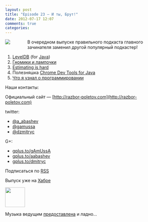 ```yaml
---
layout: post
title: "Episode 23 — И ты, Брут!"
date: 2012-07-17 12:07
comments: true
categories: 
---
```


<a href="http://3.bp.blogspot.com/-elIsVvTrgyA/UAWOjmspAPI/AAAAAAAAImI/IjCIEy3lpJ0/s400/23588648.jpg" imageanchor="1" style="clear: left; float: left; margin-bottom: 1em; margin-right: 2em; padding-right: 2em"><img border="0" src="http://3.bp.blogspot.com/-elIsVvTrgyA/UAWOjmspAPI/AAAAAAAAImI/IjCIEy3lpJ0/s400/23588648.jpg"/></a>

В очередном выпуске правильного подкаста главного зачинателя заменил другой популярный подкастер!

<!-- topics goes here-->
1. [LevelDB][1] (for [Java][level_java])
2. [Гномики и лампочки][2]
3. [Estimating is hard][3]
4. Полезняшка [Chrome Dev Tools for Java][chrome_dev]
5. [Что я узнал о программировании][4]

Наши контакты:

Официальный сайт — [http://razbor-poletov.com](http://razbor-poletov.com)

twitter: 

 * [@a_abashev](https://twitter.com/#!/a_abashev) 
 * [@gamussa](https://twitter.com/#!/gamussa)
 * [@dzmitryc](https://twitter.com/#!/dzmitryc)

G+:

 * [gplus.to/gAmUssA](http://gplus.to/gAmUssA) 
 * [gplus.to/aabashev](http://gplus.to/aabashev) 
 * [gplus.to/dmitryc](http://gplus.to/dmitryc)

<audio preload="none">
  <source src="http://traffic.libsyn.com/razborpoletov/razbor_23.mp3" type="audio/mp3" />
  Your browser does not support the audio tag.
</audio>

Подписаться по [RSS](http://feeds.feedburner.com/razbor-podcast)
<!-- habralink goes here-->
Выпуск уже на [Хабре](http://habrahabr.ru/post/147983/)
<!-- episode file link goes here-->
<a href="http://traffic.libsyn.com/razborpoletov/razbor_23.mp3" imageanchor="1" style="clear: left; margin-bottom: 1em; margin-left: auto; margin-right: 2em;"><img border="0" height="64" src="http://2.bp.blogspot.com/-qkfh8Q--dks/T0gixAMzuII/AAAAAAAAHD0/O5LbF3vvBNQ/s200/1330127522_mp3.png" width="64" /></a>


Музыка ведущим [предоставлена](http://www.audiobank.fm/single-music/27/111/More-And-Less/) и ладно...

[1]:http://www.igvita.com/2012/02/06/sstable-and-log-structured-storage-leveldb
[level_java]: https://github.com/dain/leveldb
[2]:http://www.ajibanda.com/2012/05/programmers-interview-101-print-100.html
[3]:http://blog.8thlight.com/uncle-bob/2012/04/20/Why-Is-Estimating-So-Hard.html
[chrome_dev]: http://code.google.com/p/chromedevtools/
[4]:http://blog.jgc.org/2012/07/some-things-ive-learnt-about.html
